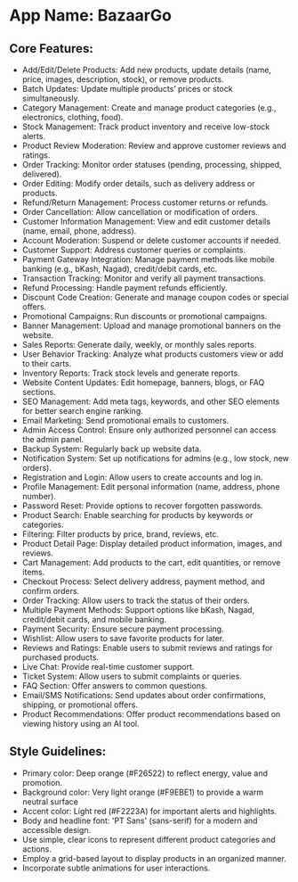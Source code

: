 # **App Name**: BazaarGo

## Core Features:

- Add/Edit/Delete Products: Add new products, update details (name, price, images, description, stock), or remove products.
- Batch Updates: Update multiple products’ prices or stock simultaneously.
- Category Management: Create and manage product categories (e.g., electronics, clothing, food).
- Stock Management: Track product inventory and receive low-stock alerts.
- Product Review Moderation: Review and approve customer reviews and ratings.
- Order Tracking: Monitor order statuses (pending, processing, shipped, delivered).
- Order Editing: Modify order details, such as delivery address or products.
- Refund/Return Management: Process customer returns or refunds.
- Order Cancellation: Allow cancellation or modification of orders.
- Customer Information Management: View and edit customer details (name, email, phone, address).
- Account Moderation: Suspend or delete customer accounts if needed.
- Customer Support: Address customer queries or complaints.
- Payment Gateway Integration: Manage payment methods like mobile banking (e.g., bKash, Nagad), credit/debit cards, etc.
- Transaction Tracking: Monitor and verify all payment transactions.
- Refund Processing: Handle payment refunds efficiently.
- Discount Code Creation: Generate and manage coupon codes or special offers.
- Promotional Campaigns: Run discounts or promotional campaigns.
- Banner Management: Upload and manage promotional banners on the website.
- Sales Reports: Generate daily, weekly, or monthly sales reports.
- User Behavior Tracking: Analyze what products customers view or add to their carts.
- Inventory Reports: Track stock levels and generate reports.
- Website Content Updates: Edit homepage, banners, blogs, or FAQ sections.
- SEO Management: Add meta tags, keywords, and other SEO elements for better search engine ranking.
- Email Marketing: Send promotional emails to customers.
- Admin Access Control: Ensure only authorized personnel can access the admin panel.
- Backup System: Regularly back up website data.
- Notification System: Set up notifications for admins (e.g., low stock, new orders).
- Registration and Login: Allow users to create accounts and log in.
- Profile Management: Edit personal information (name, address, phone number).
- Password Reset: Provide options to recover forgotten passwords.
- Product Search: Enable searching for products by keywords or categories.
- Filtering: Filter products by price, brand, reviews, etc.
- Product Detail Page: Display detailed product information, images, and reviews.
- Cart Management: Add products to the cart, edit quantities, or remove items.
- Checkout Process: Select delivery address, payment method, and confirm orders.
- Order Tracking: Allow users to track the status of their orders.
- Multiple Payment Methods: Support options like bKash, Nagad, credit/debit cards, and mobile banking.
- Payment Security: Ensure secure payment processing.
- Wishlist: Allow users to save favorite products for later.
- Reviews and Ratings: Enable users to submit reviews and ratings for purchased products.
- Live Chat: Provide real-time customer support.
- Ticket System: Allow users to submit complaints or queries.
- FAQ Section: Offer answers to common questions.
- Email/SMS Notifications: Send updates about order confirmations, shipping, or promotional offers.
- Product Recommendations: Offer product recommendations based on viewing history using an AI tool.

## Style Guidelines:

- Primary color: Deep orange (#F26522) to reflect energy, value and promotion.
- Background color: Very light orange (#F9EBE1) to provide a warm neutral surface
- Accent color: Light red (#F2223A) for important alerts and highlights.
- Body and headline font: 'PT Sans' (sans-serif) for a modern and accessible design.
- Use simple, clear icons to represent different product categories and actions.
- Employ a grid-based layout to display products in an organized manner.
- Incorporate subtle animations for user interactions.